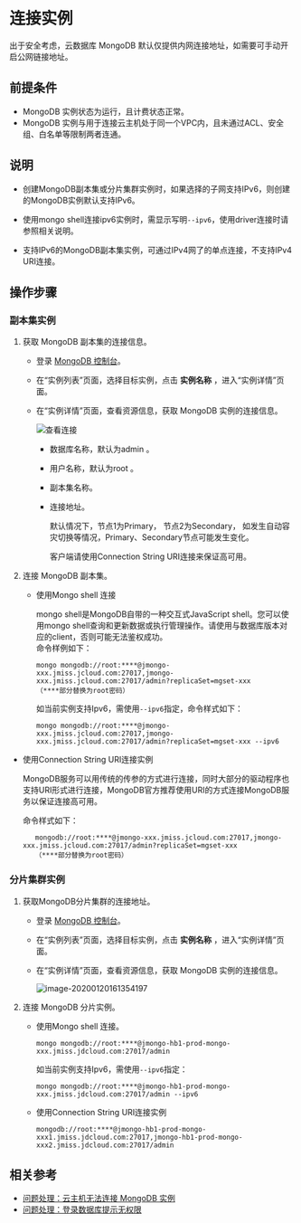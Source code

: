 # 连接实例

出于安全考虑，云数据库 MongoDB 默认仅提供内网连接地址，如需要可手动开启公网链接地址。



## 前提条件

- MongoDB 实例状态为运行，且计费状态正常。
- MongoDB 实例与用于连接云主机处于同一个VPC内，且未通过ACL、安全组、白名单等限制两者连通。

## 说明

- 创建MongoDB副本集或分片集群实例时，如果选择的子网支持IPv6，则创建的MongoDB实例默认支持IPv6。
- 使用mongo shell连接ipv6实例时，需显示写明`--ipv6`，使用driver连接时请参照相关说明。

- 支持IPv6的MongoDB副本集实例，可通过IPv4网了的单点连接，不支持IPv4 URI连接。

## 操作步骤

### 副本集实例

1. 获取 MongoDB 副本集的连接信息。

   - 登录 [MongoDB 控制台](https://mongodb-console.jdcloud.com/mongodb)。

   - 在“实例列表”页面，选择目标实例，点击 **实例名称** ，进入“实例详情”页面。

   - 在“实例详情”页面，查看资源信息，获取 MongoDB 实例的连接信息。

      ![查看连接](https://github.com/jdcloudcom/cn/blob/master/image/mongodb/mongo-006.png)

      - 数据库名称，默认为admin 。

      - 用户名称，默认为root 。

      - 副本集名称。

      - 连接地址。

        默认情况下，节点1为Primary， 节点2为Secondary，	如发生自动容灾切换等情况，Primary、Secondary节点可能发生变化。

        客户端请使用Connection String URI连接来保证高可用。

2. 连接 MongoDB 副本集。

   - 使用Mongo shell 连接
     
     mongo shell是MongoDB自带的一种交互式JavaScript shell。您可以使用mongo shell查询和更新数据或执行管理操作。请使用与数据库版本对应的client，否则可能无法鉴权成功。		
     命令样例如下：

     ```
     mongo mongodb://root:****@jmongo-xxx.jmiss.jcloud.com:27017,jmongo-xxx.jmiss.jcloud.com:27017/admin?replicaSet=mgset-xxx
     （****部分替换为root密码）
     ```

     如当前实例支持Ipv6，需使用`--ipv6`指定，命令样式如下：

     ```
     mongo mongodb://root:****@jmongo-xxx.jmiss.jcloud.com:27017,jmongo-xxx.jmiss.jcloud.com:27017/admin?replicaSet=mgset-xxx --ipv6
     ```
     
- 使用Connection String URI连接实例
   
  MongoDB服务可以用传统的传参的方式进行连接，同时大部分的驱动程序也支持URI形式进行连接，MongoDB官方推荐使用URI的方式连接MongoDB服务以保证连接高可用。
   
  命令样式如下：
   
  ```
     mongodb://root:****@jmongo-xxx.jmiss.jcloud.com:27017,jmongo-xxx.jmiss.jcloud.com:27017/admin?replicaSet=mgset-xxx
     （****部分替换为root密码）
     ```

### 分片集群实例

1. 获取MongoDB分片集群的连接地址。

   - 登录 [MongoDB 控制台](https://mongodb-console.jdcloud.com/mongodb)。

   - 在“实例列表”页面，选择目标实例，点击 **实例名称** ，进入“实例详情”页面。

   - 在“实例详情”页面，查看资源信息，获取 MongoDB 实例的连接信息。

      ![image-20200120161354197](../../../../image/mongodb/mongo-053.png)

2. 连接 MongoDB 分片实例。

   - 使用Mongo shell 连接。

     ```
     mongo mongodb://root:****@jmongo-hb1-prod-mongo-xxx.jmiss.jdcloud.com:27017/admin
     ```

     如当前实例支持Ipv6，需使用`--ipv6`指定：

     ```
     mongo mongodb://root:****@jmongo-hb1-prod-mongo-xxx.jmiss.jdcloud.com:27017/admin --ipv6
     ```

   - 使用Connection String URI连接实例
   
     ```
     mongodb://root:****@jmongo-hb1-prod-mongo-xxx1.jmiss.jdcloud.com:27017,jmongo-hb1-prod-mongo-xxx2.jmiss.jdcloud.com:27017/admin
     ```
   
      

## 相关参考

- [问题处理：云主机无法连接 MongoDB 实例](../Troubleshooting/Connect-Failed.md)
- [问题处理：登录数据库提示无权限](../Troubleshooting/Authentication.md)
  	
